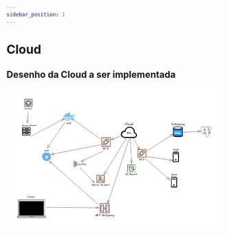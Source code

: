 ```yaml
---
sidebar_position: 1
---
```


# Cloud

## Desenho da Cloud a ser implementada

![Desenho Cloud](./assets/Cloud.png)